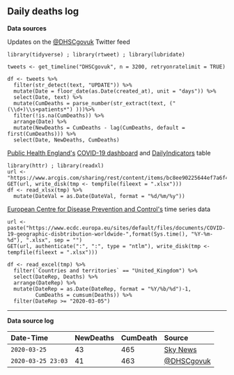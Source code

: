 
## Daily deaths log

**Data sources**

Updates on the <a href="https://twitter.com/DHSCgovuk" target="_blank">@DHSCgovuk</a> Twitter feed

```
library(tidyverse) ; library(rtweet) ; library(lubridate)

tweets <- get_timeline("DHSCgovuk", n = 3200, retryonratelimit = TRUE)

df <- tweets %>%
  filter(str_detect(text, "UPDATE")) %>% 
  mutate(Date = floor_date(as.Date(created_at), unit = "days")) %>%
  select(Date, text) %>%
  mutate(CumDeaths = parse_number(str_extract(text, ("(\\d+)\\s+patients*") )))%>%
  filter(!is.na(CumDeaths)) %>%
  arrange(Date) %>% 
  mutate(NewDeaths = CumDeaths - lag(CumDeaths, default = first(CumDeaths))) %>% 
  select(Date, NewDeaths, CumDeaths)
```

<a href="https://www.gov.uk/government/publications/covid-19-track-coronavirus-cases" target="_blank">Public Health England's</a> <a href="https://www.arcgis.com/apps/opsdashboard/index.html#/f94c3c90da5b4e9f9a0b19484dd4bb14" target="_blank">COVID-19 dashboard</a> and <a href="https://www.arcgis.com/home/item.html?id=bc8ee90225644ef7a6f4dd1b13ea1d67" target="_blank">DailyIndicators</a> table

```
library(httr) ; library(readxl)
url <- "https://www.arcgis.com/sharing/rest/content/items/bc8ee90225644ef7a6f4dd1b13ea1d67/data"
GET(url, write_disk(tmp <- tempfile(fileext = ".xlsx")))
df <- read_xlsx(tmp) %>% 
  mutate(DateVal = as.Date(DateVal, format = "%d/%m/%y"))
```

<a href="https://www.ecdc.europa.eu/en/publications-data/download-todays-data-geographic-distribution-covid-19-cases-worldwide" target="_blank">European Centre for Disease Prevention and Control's</a> time series data

```
url <- paste("https://www.ecdc.europa.eu/sites/default/files/documents/COVID-19-geographic-disbtribution-worldwide-",format(Sys.time(), "%Y-%m-%d"), ".xlsx", sep = "")
GET(url, authenticate(":", ":", type = "ntlm"), write_disk(tmp <- tempfile(fileext = ".xlsx")))

df <- read_excel(tmp) %>% 
  filter(`Countries and territories` == "United_Kingdom") %>% 
  select(DateRep, Deaths) %>% 
  arrange(DateRep) %>% 
  mutate(DateRep = as.Date(DateRep, format = "%Y/%b/%d")-1,
         CumDeaths = cumsum(Deaths)) %>% 
  filter(DateRep >= "2020-03-05")
```

---

**Data source log**

|Date-Time |NewDeaths |CumDeath |Source  | 
|:--- |:--- |:--- |:--- 
|`2020-03-25`| 43 | 465 | <a href="https://news.sky.com/story/coronavirus-uk-death-toll-reaches-435-after-rise-in-scotland-and-wales-11963431" target="_blank">Sky News</a> |
|`2020-03-25 23:03`| 41 | 463 | <a href="https://twitter.com/DHSCgovuk/status/1242950122981470208?s=20" target="_blank">@DHSCgovuk</a> |


